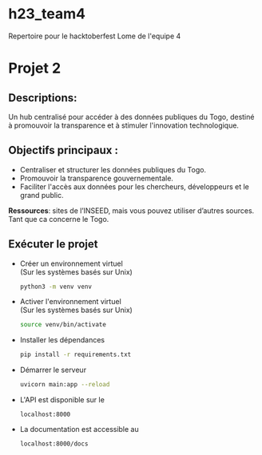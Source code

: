 # h23_team4
 Repertoire pour le hacktoberfest Lome de l'equipe 4

# Projet 2
## Descriptions:
Un hub centralisé pour accéder à des données publiques du Togo, destiné à promouvoir la transparence et à stimuler l'innovation technologique.
## Objectifs principaux :
- Centraliser et structurer les données publiques du Togo.
- Promouvoir la transparence gouvernementale.
- Faciliter l'accès aux données pour les chercheurs, développeurs et le grand public.

**Ressources**: sites de l’INSEED, mais vous pouvez utiliser d’autres sources. Tant que ca concerne le Togo.


## Exécuter le projet
- Créer un environnement virtuel  
    (Sur les systèmes basés sur Unix)
    ```sh
    python3 -m venv venv
    ```

- Activer l'environnement virtuel  
    (Sur les systèmes basés sur Unix)
    ```sh
    source venv/bin/activate
    ```
- Installer les dépendances  
    ```sh
    pip install -r requirements.txt
    ```
- Démarrer le serveur  
    ```sh
    uvicorn main:app --reload
    ```
- L'API est disponible sur le
    ```
    localhost:8000
    ```
- La documentation est accessible au
    ```
    localhost:8000/docs
    ```